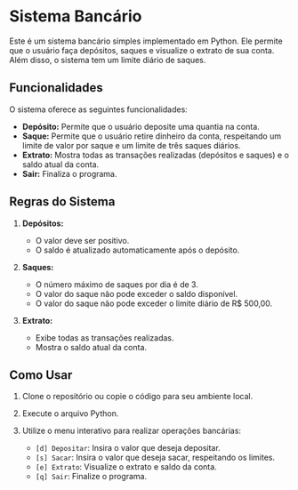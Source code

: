 # Sistema Bancário

Este é um sistema bancário simples implementado em Python. Ele permite que o usuário faça depósitos, saques e visualize o extrato de sua conta. Além disso, o sistema tem um limite diário de saques.

## Funcionalidades

O sistema oferece as seguintes funcionalidades:

- **Depósito:** Permite que o usuário deposite uma quantia na conta.
- **Saque:** Permite que o usuário retire dinheiro da conta, respeitando um limite de valor por saque e um limite de três saques diários.
- **Extrato:** Mostra todas as transações realizadas (depósitos e saques) e o saldo atual da conta.
- **Sair:** Finaliza o programa.

## Regras do Sistema

1. **Depósitos:**
   - O valor deve ser positivo.
   - O saldo é atualizado automaticamente após o depósito.

2. **Saques:**
   - O número máximo de saques por dia é de 3.
   - O valor do saque não pode exceder o saldo disponível.
   - O valor do saque não pode exceder o limite diário de R$ 500,00.

3. **Extrato:**
   - Exibe todas as transações realizadas.
   - Mostra o saldo atual da conta.

## Como Usar

1. Clone o repositório ou copie o código para seu ambiente local.
2. Execute o arquivo Python.
3. Utilize o menu interativo para realizar operações bancárias:

   - `[d] Depositar`: Insira o valor que deseja depositar.
   - `[s] Sacar`: Insira o valor que deseja sacar, respeitando os limites.
   - `[e] Extrato`: Visualize o extrato e saldo da conta.
   - `[q] Sair`: Finalize o programa.
